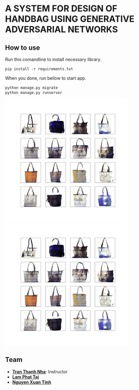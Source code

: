 # A SYSTEM FOR DESIGN OF HANDBAG USING GENERATIVE ADVERSARIAL NETWORKS

## How to use

Run this comandline to install necessary library.
```
pip install -r requirements.txt
```
When you done, run bellow to start app.
```
python manage.py migrate
python manage.py runserver
```
<p align="left">
  <img width="400" src="https://github.com/xngtinh/Handbag_GAN/blob/main/generator/static/generator/origin/Balo1.gif">
  <img width="400" src="https://github.com/xngtinh/Handbag_GAN/blob/main/generator/static/generator/origin/Balo2.gif">
</p>

## Team

* **[Tran Thanh Nha]()**: Instructor
* **[Lam Phat Tai](https://github.com/lamphattai2105)**
* **[Nguyen Xuan Tinh](https://github.com/xngtinh)**
